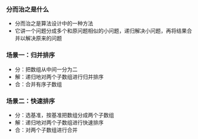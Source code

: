### 分而治之是什么
* 分而治之是算法设计中的一种方法
* 它讲一个问题分成多个和原问题相似的小问题，递归解决小问题，再将结果合并以解决原来的问题
  
### 场景一：归并排序
* 分：把数组从中间一分为二
* 解：递归地对两个子数组进行归并排序
* 合：合并有序子数组

### 场景二：快速排序
* 分：选基准，按基准把数组分成两个子数组
* 解：递归地对两个子数组进行快速排序
* 合：对两个子数组进行合并